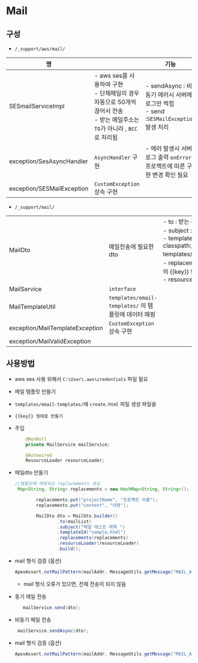 # Mail

## 구성

* `/_support/aws/mail/`

| 명                         |                                                              | 기능                                                         |
| -------------------------- | ------------------------------------------------------------ | ------------------------------------------------------------ |
| SESmailServiceImpl         | - aws ses를 사용하여 구현<br> - 단체메일의 경우 자동으로 50개씩 끊어서 전송<br>- 받는 메일주소는  `TO`가 아니라 , `BCC`로 처리됨 | -  sendAsync : 비동기 에러시 서버에 로그만 찍힘 <br>- send :`SESMailException` 발생 처리 |
| exception/SesAsyncHandler  | `AsyncHandler` 구현                                          | - 에러 발생시 서버로그 출력 `onError` 프로젝트에 따른 구현 변경 확인 필요 |
| exception/SESMailException | `CustomException` 상속 구현                                  |                                                              |

* `/_support/mail/`

|                                 |                                                      |                                                              |
| ------------------------------- | ---------------------------------------------------- | ------------------------------------------------------------ |
| MailDto                         | 메일전송에 필요한 dto                                | - to : 받는 주소 <br>- subject : 제목 <br>- templateId : classpath:/templates/email-templates/메일 템플릿 파일명 <br> - replacements : html 템플릿의 {{key}} 와 vlaue <br>-  resourceLoader |
| MailService                     | `interface`                                          |                                                              |
| MailTemplateUtil                | `templates/email-templates/` 의 템플릿에 데이터 매핑 |                                                              |
| exception/MailTemplateException | `CustomException` 상속 구현                          |                                                              |
| exception/MailValidException    |                                                      |                                                              |





## 사용방법

* aws ses  사용 위해서  `C:\User\.aws\credentials` 파일 필요 

* 메일 템플릿 만들기 

 *  `templates/email-templates/`에 `create.html` 파일 생성
 파일을 

  *  `{{key}} 형태로 만들기 `

* 주입

    ```java
        @NonNull
        private MailService mailService;
    
        @Autowired
        ResourceLoader resourceLoader;
    ```

    

* 메일dto 만들기

    ```java
    //템플릿에 매핑되는 replacements 생성 
     Map<String, String> replacements = new HashMap<String, String>();
    
            replacements.put("projectName", "프로젝트 이름");
            replacements.put("content", "내용");
    
            MailDto dto = MailDto.builder()
                    .to(mailList)
                    .subject("메일 테스트 제목 ")
                    .templateId("sample.html")
                    .replacements(replacements)
                    .resourceLoader(resourceLoader)
                    .build();
    ```

* mail 형식 검증 (옵션)

  ```java
  ApexAssert.notMailPattern(mailAddr, MessageUtils.getMessage("MAIL_ADDRESS_CHECK_FAIL"), MailValidException.class);
  ```

  * mail 형식 오류가 있으면, 전체 전송이 되지 않음 

    

* 동기 메일 전송

  ```java
     mailService.send(dto);
  ```

  

* 비동기 메일 전송 

  ```java
   mailService.sendAsync(dto);
  ```



* mail 형식 검증  (옵션)

  ```java
  ApexAssert.notMailPattern(mailAddr, MessageUtils.getMessage("MAIL_ADDRESS_CHECK_FAIL"), MailValidException.class);
  ```

